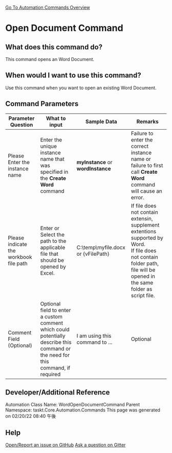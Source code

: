 <!--TITLE: Open Document Command -->
<!-- SUBTITLE: a command in the Word Commands group. -->
[Go To Automation Commands Overview](/automation-commands.md)


# Open Document Command


## What does this command do?
This command opens an Word Document.


## When would I want to use this command?
Use this command when you want to open an existing Word Document.


## Command Parameters
| Parameter Question   	| What to input  	|  Sample Data 	| Remarks  	|
| ---                    | ---               | ---           | ---       |
|Please Enter the instance name|Enter the unique instance name that was specified in the **Create Word** command|**myInstance** or **wordInstance**|Failure to enter the correct instance name or failure to first call **Create Word** command will cause an error.|
|Please indicate the workbook file path|Enter or Select the path to the applicable file that should be opened by Excel.|C:\temp\myfile.docx or {vFilePath}|If file does not contain extensin, supplement extentions supported by Word.<br>If file does not contain folder path, file will be opened in the same folder as script file.|
|Comment Field (Optional)|Optional field to enter a custom comment which could potentially describe this command or the need for this command, if required|I am using this command to ...|Optional|








## Developer/Additional Reference
Automation Class Name: WordOpenDocumentCommand
Parent Namespace: taskt.Core.Automation.Commands
This page was generated on 02/20/22 08:40 午後


## Help
[Open/Report an issue on GitHub](https://github.com/saucepleez/taskt/issues/new)
[Ask a question on Gitter](https://gitter.im/taskt-rpa/Lobby)
